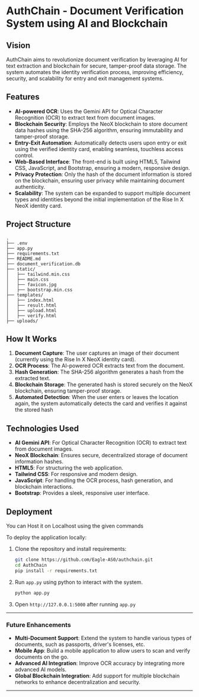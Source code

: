 # **AuthChain** - Document Verification System using AI and Blockchain

## **Vision**
AuthChain aims to revolutionize document verification by leveraging AI for text extraction and blockchain for secure, tamper-proof data storage. The system automates the identity verification process, improving efficiency, security, and scalability for entry and exit management systems.

## **Features**
- **AI-powered OCR**: Uses the Gemini API for Optical Character Recognition (OCR) to extract text from document images.
- **Blockchain Security**: Employs the NeoX blockchain to store document data hashes using the SHA-256 algorithm, ensuring immutability and tamper-proof storage.
- **Entry-Exit Automation**: Automatically detects users upon entry or exit using the verified identity card, enabling seamless, touchless access control.
- **Web-Based Interface**: The front-end is built using HTML5, Tailwind CSS, JavaScript, and Bootstrap, ensuring a modern, responsive design.
- **Privacy Protection**: Only the hash of the document information is stored on the blockchain, ensuring user privacy while maintaining document authenticity.
- **Scalability**: The system can be expanded to support multiple document types and identities beyond the initial implementation of the Rise In X NeoX identity card.

## **Project Structure**
```
.
├── .env
├── app.py
├── requirements.txt
├── README.md
├── document_verification.db
├── static/
│   ├── tailwind.min.css
│   ├── main.css
│   ├── favicon.jpg
│   ├── bootstrap.min.css
├── templates/
│   ├── index.html
│   ├── result.html
│   ├── upload.html
│   ├── verify.html
├── uploads/
```

## **How It Works**
1. **Document Capture**: The user captures an image of their document (currently using the Rise In X NeoX identity card).
2. **OCR Process**: The AI-powered OCR extracts text from the document.
3. **Hash Generation**: The SHA-256 algorithm generates a hash from the extracted text.
4. **Blockchain Storage**: The generated hash is stored securely on the NeoX blockchain, ensuring tamper-proof storage.
5. **Automated Detection**: When the user enters or leaves the location again, the system automatically detects the card and verifies it against the stored hash

## **Technologies Used**
- **AI Gemini API**: For Optical Character Recognition (OCR) to extract text from document images.
- **NeoX Blockchain**: Ensures secure, decentralized storage of document information hashes.
- **HTML5**: For structuring the web application.
- **Tailwind CSS**: For responsive and modern design.
- **JavaScript**: For handling the OCR process, hash generation, and blockchain interactions.
- **Bootstrap**: Provides a sleek, responsive user interface.

## **Deployment**
You can Host it on Localhost
using the given commands

To deploy the application locally:

1. Clone the repository and install requirements:
   ```bash
   git clone https://github.com/Eagle-AS0/authchain.git
   cd AuthChain
   pip install -r requirements.txt
   ```
2. Run `app.py` using python to interact with the system.
   ```bash
   python app.py
   ```
3. Open `http://127.0.0.1:5000` after running `app.py`

---

### **Future Enhancements**
- **Multi-Document Support**: Extend the system to handle various types of documents, such as passports, driver's licenses, etc.
- **Mobile App**: Build a mobile application to allow users to scan and verify documents on the go.
- **Advanced AI Integration**: Improve OCR accuracy by integrating more advanced AI models.
- **Global Blockchain Integration**: Add support for multiple blockchain networks to enhance decentralization and security.

---

